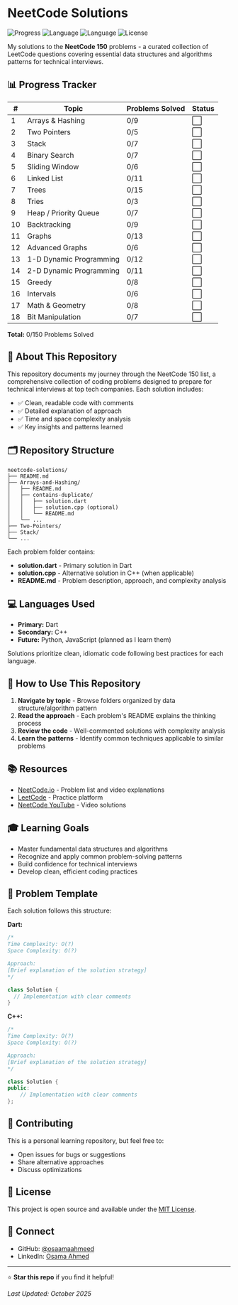 # NeetCode Solutions

![Progress](https://img.shields.io/badge/Progress-0%2F150-red)
![Language](https://img.shields.io/badge/Language-Dart-0175C2)
![Language](https://img.shields.io/badge/Language-C++-00599C)
![License](https://img.shields.io/badge/License-MIT-green)

My solutions to the **NeetCode 150** problems - a curated collection of LeetCode questions covering essential data structures and algorithms patterns for technical interviews.

## 📊 Progress Tracker

| # | Topic | Problems Solved | Status |
|---|-------|----------------|--------|
| 1 | Arrays & Hashing | 0/9 | ⬜️ |
| 2 | Two Pointers | 0/5 | ⬜️ |
| 3 | Stack | 0/7 | ⬜️ |
| 4 | Binary Search | 0/7 | ⬜️ |
| 5 | Sliding Window | 0/6 | ⬜️ |
| 6 | Linked List | 0/11 | ⬜️ |
| 7 | Trees | 0/15 | ⬜️ |
| 8 | Tries | 0/3 | ⬜️ |
| 9 | Heap / Priority Queue | 0/7 | ⬜️ |
| 10 | Backtracking | 0/9 | ⬜️ |
| 11 | Graphs | 0/13 | ⬜️ |
| 12 | Advanced Graphs | 0/6 | ⬜️ |
| 13 | 1-D Dynamic Programming | 0/12 | ⬜️ |
| 14 | 2-D Dynamic Programming | 0/11 | ⬜️ |
| 15 | Greedy | 0/8 | ⬜️ |
| 16 | Intervals | 0/6 | ⬜️ |
| 17 | Math & Geometry | 0/8 | ⬜️ |
| 18 | Bit Manipulation | 0/7 | ⬜️ |

**Total:** 0/150 Problems Solved

## 🎯 About This Repository

This repository documents my journey through the NeetCode 150 list, a comprehensive collection of coding problems designed to prepare for technical interviews at top tech companies. Each solution includes:

- ✅ Clean, readable code with comments
- ✅ Detailed explanation of approach
- ✅ Time and space complexity analysis
- ✅ Key insights and patterns learned

## 🗂️ Repository Structure

```
neetcode-solutions/
├── README.md
├── Arrays-and-Hashing/
│   ├── README.md
│   ├── contains-duplicate/
│   │   ├── solution.dart
│   │   ├── solution.cpp (optional)
│   │   └── README.md
│   └── ...
├── Two-Pointers/
├── Stack/
└── ...
```

Each problem folder contains:
- **solution.dart** - Primary solution in Dart
- **solution.cpp** - Alternative solution in C++ (when applicable)
- **README.md** - Problem description, approach, and complexity analysis

## 💻 Languages Used

- **Primary:** Dart
- **Secondary:** C++
- **Future:** Python, JavaScript (planned as I learn them)

Solutions prioritize clean, idiomatic code following best practices for each language.

## 🚀 How to Use This Repository

1. **Navigate by topic** - Browse folders organized by data structure/algorithm pattern
2. **Read the approach** - Each problem's README explains the thinking process
3. **Review the code** - Well-commented solutions with complexity analysis
4. **Learn the patterns** - Identify common techniques applicable to similar problems

## 📚 Resources

- [NeetCode.io](https://neetcode.io/) - Problem list and video explanations
- [LeetCode](https://leetcode.com/) - Practice platform
- [NeetCode YouTube](https://www.youtube.com/@NeetCode) - Video solutions

## 🎓 Learning Goals

- Master fundamental data structures and algorithms
- Recognize and apply common problem-solving patterns
- Build confidence for technical interviews
- Develop clean, efficient coding practices

## 📝 Problem Template

Each solution follows this structure:

**Dart:**
```dart
/*
Time Complexity: O(?)
Space Complexity: O(?)

Approach:
[Brief explanation of the solution strategy]
*/

class Solution {
  // Implementation with clear comments
}
```

**C++:**
```cpp
/*
Time Complexity: O(?)
Space Complexity: O(?)

Approach:
[Brief explanation of the solution strategy]
*/

class Solution {
public:
    // Implementation with clear comments
};
```

## 🤝 Contributing

This is a personal learning repository, but feel free to:
- Open issues for bugs or suggestions
- Share alternative approaches
- Discuss optimizations

## 📄 License

This project is open source and available under the [MIT License](LICENSE).

## 🔗 Connect

- GitHub: [@osaamaahmeed](https://github.com/osaamaahmeed)
- LinkedIn: [Osama Ahmed](www.linkedin.com/in/osaamahmeed)

---

⭐ **Star this repo** if you find it helpful!

*Last Updated: October 2025*
